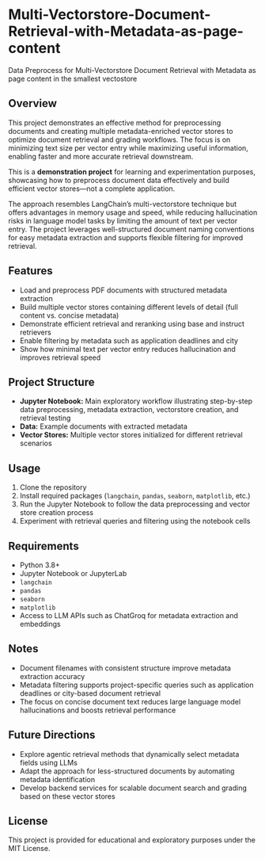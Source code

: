 # Multi-Vectorstore-Document-Retrieval-with-Metadata-as-page-content
 Data Preprocess for Multi-Vectorstore Document Retrieval with Metadata as page content in the smallest vectostore

## Overview

This project demonstrates an effective method for preprocessing documents and creating multiple metadata-enriched vector stores to optimize document retrieval and grading workflows. The focus is on minimizing text size per vector entry while maximizing useful information, enabling faster and more accurate retrieval downstream.

This is a **demonstration project** for learning and experimentation purposes, showcasing how to preprocess document data effectively and build efficient vector stores—not a complete application.

The approach resembles LangChain’s multi-vectorstore technique but offers advantages in memory usage and speed, while reducing hallucination risks in language model tasks by limiting the amount of text per vector entry. The project leverages well-structured document naming conventions for easy metadata extraction and supports flexible filtering for improved retrieval.

## Features

- Load and preprocess PDF documents with structured metadata extraction
- Build multiple vector stores containing different levels of detail (full content vs. concise metadata)
- Demonstrate efficient retrieval and reranking using base and instruct retrievers
- Enable filtering by metadata such as application deadlines and city
- Show how minimal text per vector entry reduces hallucination and improves retrieval speed

## Project Structure

- **Jupyter Notebook:** Main exploratory workflow illustrating step-by-step data preprocessing, metadata extraction, vectorstore creation, and retrieval testing
- **Data:** Example documents with extracted metadata
- **Vector Stores:** Multiple vector stores initialized for different retrieval scenarios

## Usage

1. Clone the repository
2. Install required packages (`langchain`, `pandas`, `seaborn`, `matplotlib`, etc.)
3. Run the Jupyter Notebook to follow the data preprocessing and vector store creation process
4. Experiment with retrieval queries and filtering using the notebook cells

## Requirements

- Python 3.8+
- Jupyter Notebook or JupyterLab
- `langchain`
- `pandas`
- `seaborn`
- `matplotlib`
- Access to LLM APIs such as ChatGroq for metadata extraction and embeddings

## Notes

- Document filenames with consistent structure improve metadata extraction accuracy
- Metadata filtering supports project-specific queries such as application deadlines or city-based document retrieval
- The focus on concise document text reduces large language model hallucinations and boosts retrieval performance

## Future Directions

- Explore agentic retrieval methods that dynamically select metadata fields using LLMs
- Adapt the approach for less-structured documents by automating metadata identification
- Develop backend services for scalable document search and grading based on these vector stores

## License

This project is provided for educational and exploratory purposes under the MIT License.
